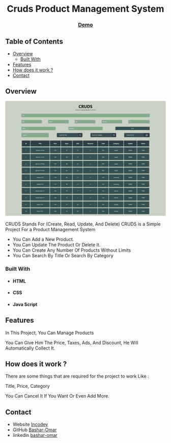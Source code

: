 <!-- Please update value in the {}  -->

<h1 align="center">Cruds Product Management System</h1>

<div align="center">
  <h3>
    <a href="https://bashar-omar.github.io/Cruds/">
      Demo
    </a>
  </h3>
</div>

## Table of Contents

- [Overview](#overview)
  - [Built With](#built-with)
- [Features](#features)
- [How does it work ?](#how-does-it-work)
- [Contact](#contact)

## Overview

![screenshot](screenshot.png)

CRUDS Stands For (Create, Read, Update, And Delete)
CRUDS is a Simple Project For a Product Management System

- You Can Add a New Product.
- You Can Update The Product Or Delete It.
- You Can Create Any Number Of Products Without Limits
- You Can Search By Title Or Search By Category

### Built With

- <h4>HTML</h4>
- <h4>CSS</h4>
- <h4>Java Script</h4>

## Features

In This Project, You Can Manage Products

You Can Give Him The Price, Taxes, Ads, And Discount, He Will Automatically Collect It.

## How does it work ?

There are some things that are required for the project to work Like :

Title, Price, Category

You Can Cancel It If You Want Or Even Add More.

## Contact

- Website [Incodey](https://incodey.com/)
- GitHub [Bashar-Omar](https://github.com/Bashar-Omar)
- linkedin [bashar-omar](https://www.linkedin.com/in/bashar-omar/)

